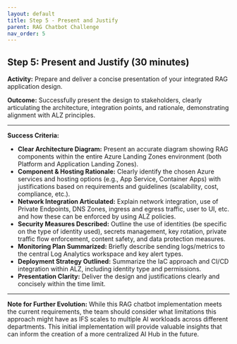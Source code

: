 ```yaml
---
layout: default
title: Step 5 - Present and Justify
parent: RAG Chatbot Challenge
nav_order: 5
---
```


## Step 5: Present and Justify (30 minutes)

**Activity:** Prepare and deliver a concise presentation of your integrated RAG application design.

**Outcome:** Successfully present the design to stakeholders, clearly articulating the architecture, integration points, and rationale, demonstrating alignment with ALZ principles.

---

**Success Criteria:**

*   **Clear Architecture Diagram:** Present an accurate diagram showing RAG components within the entire Azure Landing Zones environment (both Platform and Application Landing Zones).
*   **Component & Hosting Rationale:** Clearly identify the chosen Azure services and hosting options (e.g., App Service, Container Apps) with justifications based on requirements and guidelines (scalability, cost, compliance, etc.).
*   **Network Integration Articulated:** Explain network integration, use of Private Endpoints, DNS Zones, ingress and egress traffic,  user to UI, etc. and how these can be enforced by using ALZ policies.
*   **Security Measures Described:** Outline the use of identities (be specific on the type of identity used), secrets management, key rotation, private traffic flow enforcement, content safety, and data protection measures.
*   **Monitoring Plan Summarized:** Briefly describe sending logs/metrics to the central Log Analytics workspace and key alert types.
*   **Deployment Strategy Outlined:** Summarize the IaC approach and CI/CD integration within ALZ, including identity type and permissions.
*   **Presentation Clarity:** Deliver the design and justifications clearly and concisely within the time limit.

---

**Note for Further Evolution:**
While this RAG chatbot implementation meets the current requirements, the team should consider what limitations this approach might have as IFS scales to multiple AI workloads across different departments. This initial implementation will provide valuable insights that can inform the creation of a more centralized AI Hub in the future.